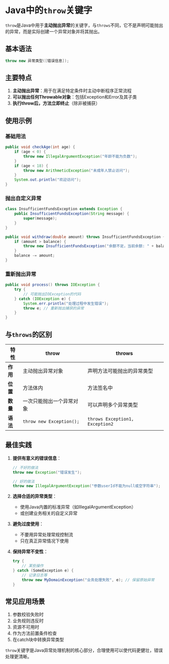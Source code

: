 # Java中的`throw`关键字

`throw`是Java中用于**主动抛出异常**的关键字，与`throws`不同，它不是声明可能抛出的异常，而是实际创建一个异常对象并将其抛出。

## 基本语法

```java
throw new 异常类型([错误信息]);
```

## 主要特点

1. **主动抛出异常**：用于在满足特定条件时主动中断程序正常流程
2. **可以抛出任何Throwable对象**：包括Exception和Error及其子类
3. **执行throw后，方法立即终止**（除非被捕获）

## 使用示例

### 基础用法

```java
public void checkAge(int age) {
    if (age < 0) {
        throw new IllegalArgumentException("年龄不能为负数");
    }
    if (age < 18) {
        throw new ArithmeticException("未成年人禁止访问");
    }
    System.out.println("欢迎访问");
}
```

### 抛出自定义异常

```java
class InsufficientFundsException extends Exception {
    public InsufficientFundsException(String message) {
        super(message);
    }
}

public void withdraw(double amount) throws InsufficientFundsException {
    if (amount > balance) {
        throw new InsufficientFundsException("余额不足，当前余额: " + balance);
    }
    balance -= amount;
}
```

### 重新抛出异常

```java
public void process() throws IOException {
    try {
        // 可能抛出IOException的代码
    } catch (IOException e) {
        System.err.println("处理过程中发生错误");
        throw e; // 重新抛出捕获的异常
    }
}
```

## 与`throws`的区别

| 特性        | throw                          | throws                         |
|------------|--------------------------------|--------------------------------|
| **作用**    | 主动抛出异常对象               | 声明方法可能抛出的异常类型      |
| **位置**    | 方法体内                       | 方法签名中                     |
| **数量**    | 一次只能抛出一个异常对象       | 可以声明多个异常类型           |
| **语法**    | `throw new Exception();`       | `throws Exception1, Exception2`|

## 最佳实践

1. **提供有意义的错误信息**：
   ```java
   // 不好的做法
   throw new Exception("错误发生");
   
   // 好的做法
   throw new IllegalArgumentException("参数userId不能为null或空字符串");
   ```

2. **选择合适的异常类型**：
   - 使用Java内置的标准异常（如IllegalArgumentException）
   - 或创建业务相关的自定义异常

3. **避免过度使用**：
   - 不要用异常处理常规控制流
   - 只在真正异常情况下使用

4. **保持异常不变性**：
   ```java
   try {
       // 某些操作
   } catch (SomeException e) {
       // 记录日志等
       throw new MyDomainException("业务处理失败", e); // 保留原始异常
   }
   ```

## 常见应用场景

1. 参数校验失败时
2. 业务规则违反时
3. 资源不可用时
4. 作为方法前置条件检查
5. 在catch块中转换异常类型

`throw`关键字是Java异常处理机制的核心部分，合理使用可以使代码更健壮，错误处理更清晰。